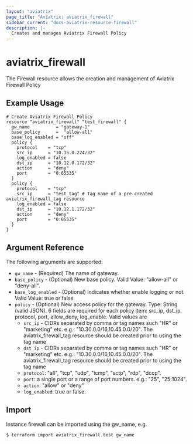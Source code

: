 ```yaml
---
layout: "aviatrix"
page_title: "Aviatrix: aviatrix_firewall"
sidebar_current: "docs-aviatrix-resource-firewall"
description: |-
  Creates and manages Aviatrix Firewall Policy
---
```


# aviatrix_firewall

The Firewall resource allows the creation and management of Aviatrix Firewall Policy

## Example Usage

```hcl
# Create Aviatrix Firewall Policy
resource "aviatrix_firewall" "test_firewall" {
  gw_name          = "gateway-1"
  base_policy      =  "allow-all"
  base_log_enabled = "off"
  policy {
    protocol    = "tcp"
    src_ip      = "10.15.0.224/32"
    log_enabled = false
    dst_ip      = "10.12.0.172/32"
    action      = "deny"
    port        = "0:65535"
  }
  policy {
    protocol    = "tcp"
    src_ip      = "test_tag" # Tag name of a pre created aviatrix_firewall_tag resource
    log_enabled = false
    dst_ip      = "10.12.1.172/32"
    action      = "deny"
    port        = "0:65535"
  }
}
```

## Argument Reference

The following arguments are supported:

* `gw_name` - (Required) The name of gateway.
* `base_policy` - (Optional) New base policy. Valid Value: "allow-all" or "deny-all".
* `base_log_enabled` - (Optional) Indicates whether enable logging or not. Valid Value: true or false.
* `policy` - (Optional) New access policy for the gateway. Type: String (valid JSON). 6 fields are required for each policy item: src_ip, dst_ip, protocol, port, allow_deny, log_enable. Valid values are 
  * `src_ip` - CIDRs separated by comma or tag names such "HR" or "marketing" etc.  e.g.: "10.30.0.0/16,10.45.0.0/20". The aviatrix_firewall_tag resource should be created prior to using the tag name
  * `dst_ip` - CIDRs separated by comma or tag names such "HR" or "marketing" etc.  e.g.: "10.30.0.0/16,10.45.0.0/20". The aviatrix_firewall_tag resource should be created prior to using the tag name
  * `protocol`: "all", "tcp", "udp", "icmp", "sctp", "rdp", "dccp".
  * `port`: a single port or a range of port numbers. e.g.: "25", "25:1024".
  * `action`: "allow" or "deny"
  * `log_enabled`: true or false.

## Import

Instance firewall can be imported using the gw_name, e.g.

```
$ terraform import aviatrix_firewall.test gw_name
```